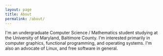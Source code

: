 ```yaml
---
layout: page
title: About
permalink: /about/
---
```


I'm an undergraduate Computer Science / Mathematics student studying at the
University of Maryland, Baltimore County. I'm interested primarily in computer
graphics, functional programming, and operating systems. I'm also an advocate of
Linux, and free software in general.
